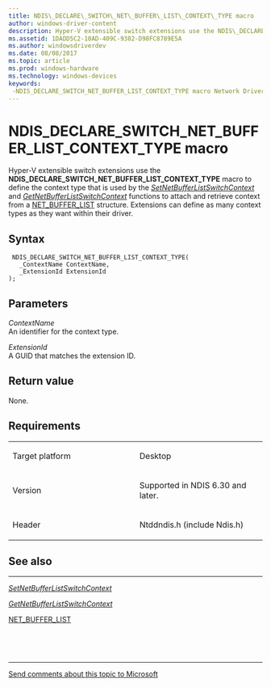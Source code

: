 ```yaml
---
title: NDIS\_DECLARE\_SWITCH\_NET\_BUFFER\_LIST\_CONTEXT\_TYPE macro
author: windows-driver-content
description: Hyper-V extensible switch extensions use the NDIS\_DECLARE\_SWITCH\_NET\_BUFFER\_LIST\_CONTEXT\_TYPE macro to define the context type that is used by the SetNetBufferListSwitchContext and GetNetBufferListSwitchContext functions to attach and retrieve context from a NET\_BUFFER\_LIST structure. Extensions can define as many context types as they want within their driver.
ms.assetid: 1DADD5C2-10AD-409C-9382-D98FC8789E5A
ms.author: windowsdriverdev
ms.date: 08/08/2017
ms.topic: article
ms.prod: windows-hardware
ms.technology: windows-devices
keywords: 
 -NDIS_DECLARE_SWITCH_NET_BUFFER_LIST_CONTEXT_TYPE macro Network Drivers Starting with Windows Vista
---
```


# NDIS\_DECLARE\_SWITCH\_NET\_BUFFER\_LIST\_CONTEXT\_TYPE macro


Hyper-V extensible switch extensions use the **NDIS\_DECLARE\_SWITCH\_NET\_BUFFER\_LIST\_CONTEXT\_TYPE** macro to define the context type that is used by the [*SetNetBufferListSwitchContext*](https://msdn.microsoft.com/library/windows/hardware/hh846223) and [*GetNetBufferListSwitchContext*](https://msdn.microsoft.com/library/windows/hardware/hh846190) functions to attach and retrieve context from a [NET\_BUFFER\_LIST](https://msdn.microsoft.com/library/windows/hardware/ff568412) structure. Extensions can define as many context types as they want within their driver.

Syntax
------

```ManagedCPlusPlus
 NDIS_DECLARE_SWITCH_NET_BUFFER_LIST_CONTEXT_TYPE(
   _ContextName ContextName,
   _ExtensionId ExtensionId
);
```

Parameters
----------

*ContextName*   
An identifier for the context type.

*ExtensionId*   
A GUID that matches the extension ID.

Return value
------------

None.

Requirements
------------

<table>
<colgroup>
<col width="50%" />
<col width="50%" />
</colgroup>
<tbody>
<tr class="odd">
<td><p>Target platform</p></td>
<td>Desktop</td>
</tr>
<tr class="even">
<td><p>Version</p></td>
<td><p>Supported in NDIS 6.30 and later.</p></td>
</tr>
<tr class="odd">
<td><p>Header</p></td>
<td>Ntddndis.h (include Ndis.h)</td>
</tr>
</tbody>
</table>

## See also


****
[*SetNetBufferListSwitchContext*](https://msdn.microsoft.com/library/windows/hardware/hh846223)

[*GetNetBufferListSwitchContext*](https://msdn.microsoft.com/library/windows/hardware/hh846190)

[NET\_BUFFER\_LIST](https://msdn.microsoft.com/library/windows/hardware/ff568412)

 

 


--------------------
[Send comments about this topic to Microsoft](mailto:wsddocfb@microsoft.com?subject=Documentation%20feedback%20%5Bnetvista\netvista%5D:%20NDIS_DECLARE_SWITCH_NET_BUFFER_LIST_CONTEXT_TYPE%20macro%20%20RELEASE:%20%288/8/2017%29&body=%0A%0APRIVACY%20STATEMENT%0A%0AWe%20use%20your%20feedback%20to%20improve%20the%20documentation.%20We%20don't%20use%20your%20email%20address%20for%20any%20other%20purpose,%20and%20we'll%20remove%20your%20email%20address%20from%20our%20system%20after%20the%20issue%20that%20you're%20reporting%20is%20fixed.%20While%20we're%20working%20to%20fix%20this%20issue,%20we%20might%20send%20you%20an%20email%20message%20to%20ask%20for%20more%20info.%20Later,%20we%20might%20also%20send%20you%20an%20email%20message%20to%20let%20you%20know%20that%20we've%20addressed%20your%20feedback.%0A%0AFor%20more%20info%20about%20Microsoft's%20privacy%20policy,%20see%20http://privacy.microsoft.com/default.aspx. "Send comments about this topic to Microsoft")


